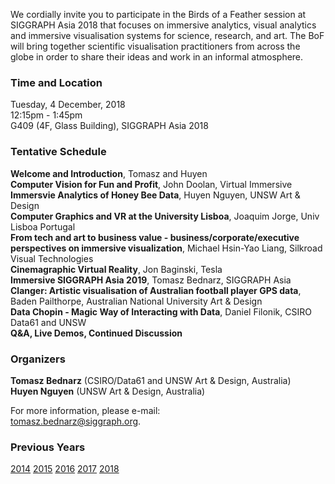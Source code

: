 We cordially invite you to participate in the Birds of a Feather session at
SIGGRAPH Asia 2018 that focuses on immersive analytics, visual analytics and
immersive visualisation systems for science, research, and art. The BoF will
bring together scientific visualisation practitioners from across the globe in
order to share their ideas and work in an informal atmosphere.

### Time and Location

Tuesday, 4 December, 2018<br>
12:15pm - 1:45pm<br>
G409 (4F, Glass Building), SIGGRAPH Asia 2018

### Tentative Schedule

**Welcome and Introduction**, Tomasz and Huyen<br>
**Computer Vision for Fun and Profit**, John Doolan, Virtual Immersive<br>
**Immersvie Analytics of Honey Bee Data**, Huyen Nguyen, UNSW Art & Design<br>
**Computer Graphics and VR at the University Lisboa**, Joaquim Jorge, Univ Lisboa Portugal<br>
**From tech and art to business value - business/corporate/executive perspectives on immersive visualization**, Michael Hsin-Yao Liang, Silkroad Visual Technologies<br> 
**Cinemagraphic Virtual Reality**, Jon Baginski, Tesla<br>
**Immersive SIGGRAPH Asia 2019**, Tomasz Bednarz, SIGGRAPH Asia<br>
**Clanger: Artistic visualisation of Australian football player GPS data**, Baden Pailthorpe, Australian National University Art & Design<br>
**Data Chopin - Magic Way of Interacting with Data**, Daniel Filonik, CSIRO Data61 and UNSW<br>
**Q&A, Live Demos, Continued Discussion**

### Organizers

**Tomasz Bednarz** (CSIRO/Data61 and UNSW Art & Design, Australia)<br>
**Huyen Nguyen** (UNSW Art & Design, Australia)

For more information, please e-mail:<br>
[tomasz.bednarz@siggraph.org](mailto:tomasz.bednard@siggraph.org).

### Previous Years

[2014](http://immersive-visualisation.blogspot.com/2014)
[2015](http://immersive-visualisation.blogspot.com/2015/)
[2016](http://immersive-visualisation.blogspot.com/2016)
[2017](/2017.html)
[2018](/2018.html)
